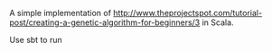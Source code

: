A simple implementation of http://www.theprojectspot.com/tutorial-post/creating-a-genetic-algorithm-for-beginners/3 in Scala.

Use sbt to run